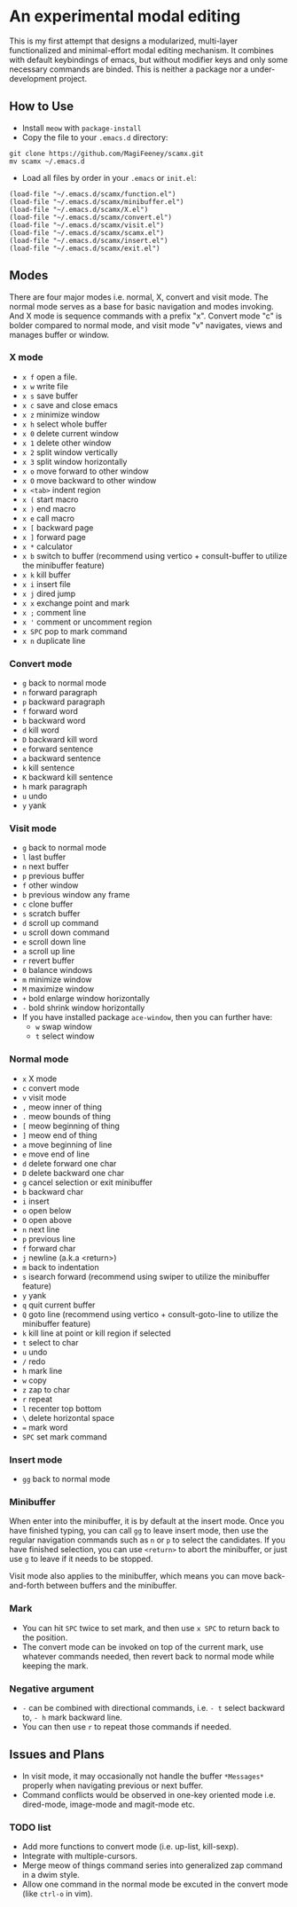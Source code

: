 # An experimental modal editing

This is my first attempt that designs a modularized, multi-layer functionalized and minimal-effort modal editing mechanism. It combines with default keybindings of emacs, but without modifier keys and only some necessary commands are binded. This is neither a package nor a under-development project.


## How to Use
* Install `meow` with `package-install`
* Copy the file to your `.emacs.d` directory:
```
git clone https://github.com/MagiFeeney/scamx.git
mv scamx ~/.emacs.d
```
* Load all files by order in your `.emacs` or `init.el`:
``` elisp
(load-file "~/.emacs.d/scamx/function.el")
(load-file "~/.emacs.d/scamx/minibuffer.el")
(load-file "~/.emacs.d/scamx/X.el")
(load-file "~/.emacs.d/scamx/convert.el")
(load-file "~/.emacs.d/scamx/visit.el")
(load-file "~/.emacs.d/scamx/scamx.el")
(load-file "~/.emacs.d/scamx/insert.el")
(load-file "~/.emacs.d/scamx/exit.el")
```

## Modes
There are four major modes i.e. normal, X, convert and visit mode. The normal mode serves as a base for basic navigation and modes invoking. And X mode is sequence commands with a prefix "x". Convert mode "c" is bolder compared to normal mode, and visit mode "v" navigates, views and manages buffer or window.


### X mode

* `x f` open a file.
* `x w` write file
* `x s` save buffer
* `x c` save and close emacs
* `x z` minimize window
* `x h` select whole buffer
* `x 0` delete current window
* `x 1` delete other window
* `x 2` split window vertically
* `x 3` split window horizontally
* `x o` move forward to other window
* `x O` move backward to other window
* `x <tab>` indent region
* `x (` start macro
* `x )` end macro
* `x e` call macro
* `x [` backward page
* `x ]` forward page
* `x *` calculator
* `x b` switch to buffer (recommend using vertico + consult-buffer to utilize the minibuffer feature)
* `x k` kill buffer
* `x i` insert file
* `x j` dired jump
* `x x` exchange point and mark
* `x ;` comment line
* `x '` comment or uncomment region
* `x SPC` pop to mark command
* `x n` duplicate line

### Convert mode

* `g` back to normal mode
* `n` forward paragraph
* `p` backward paragraph
* `f` forward word
* `b` backward word
* `d` kill word
* `D` backward kill word
* `e` forward sentence
* `a` backward sentence
* `k` kill sentence
* `K` backward kill sentence
* `h` mark paragraph
* `u` undo
* `y` yank
   
### Visit mode

* `g` back to normal mode
* `l` last buffer
* `n` next buffer
* `p` previous buffer
* `f` other window
* `b` previous window any frame
* `c` clone buffer
* `s` scratch buffer
* `d` scroll up command
* `u` scroll down command
* `e` scroll down line
* `a` scroll up line
* `r` revert buffer
* `0` balance windows
* `m` minimize window
* `M` maximize window
* `+` bold enlarge window horizontally
* `-` bold shrink window horizontally
* If you have installed package `ace-window`, then you can further have:
  * `w` swap window
  * `t` select window
### Normal mode
* `x` X mode
* `c` convert mode
* `v` visit mode
* `,` meow inner of thing
* `.` meow bounds of thing
* `[` meow beginning of thing
* `]` meow end of thing
* `a` move beginning of line
* `e` move end of line
* `d` delete forward one char
* `D` delete backward one char
* `g` cancel selection or exit minibuffer
* `b` backward char
* `i` insert
* `o` open below
* `O` open above
* `n` next line
* `p` previous line
* `f` forward char
* `j` newline (a.k.a \<return\>)
* `m` back to indentation
* `s` isearch forward (recommend using swiper to utilize the minibuffer feature)
* `y` yank
* `q` quit current buffer
* `Q` goto line (recommend using vertico + consult-goto-line to utilize the minibuffer feature)
* `k` kill line at point or kill region if selected
* `t` select to char
* `u` undo
* `/` redo
* `h` mark line
* `w` copy
* `z` zap to char
* `r` repeat
* `l` recenter top bottom
* `\` delete horizontal space
* `=` mark word
* `SPC` set mark command

### Insert mode
* `gg` back to normal mode

### Minibuffer
When enter into the minibuffer, it is by default at the insert mode. Once you have finished typing, you can call `gg` to leave insert mode, then use the regular navigation commands such as `n` or `p` to select the candidates. If you have finished selection, you can use `<return>` to abort the minibuffer, or just use `g` to leave if it needs to be stopped.

Visit mode also applies to the minibuffer, which means you can move back-and-forth between buffers and the minibuffer.

### Mark
* You can hit `SPC` twice to set mark, and then use `x SPC` to return back to the position.
* The convert mode can be invoked on top of the current mark, use whatever commands needed, then revert back to normal mode while keeping the mark.

### Negative argument
* `-` can be combined with directional commands, i.e. `- t` select backward to, `- h` mark backward line.
* You can then use `r` to repeat those commands if needed. 

## Issues and Plans
- In visit mode, it may occasionally not handle the buffer `*Messages*` properly when navigating previous or next buffer.
- Command conflicts would be observed in one-key oriented mode i.e. dired-mode, image-mode and magit-mode etc.

### TODO list
- Add more functions to convert mode (i.e. up-list, kill-sexp).
- Integrate with multiple-cursors.
- Merge meow of things command series into generalized zap command in a dwim style.
- Allow one command in the normal mode be excuted in the convert mode (like `ctrl-o` in vim).
